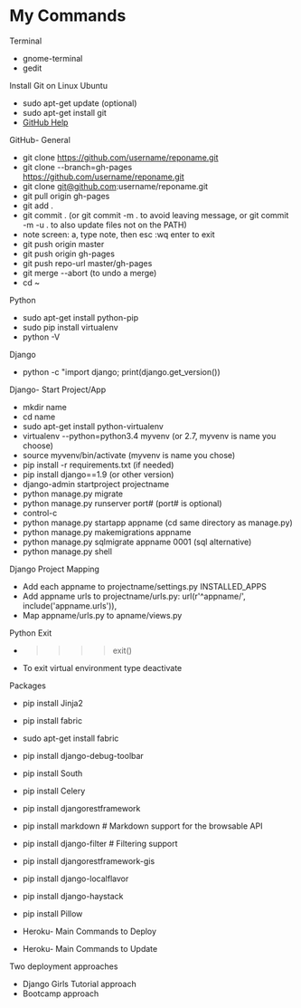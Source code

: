 # My Commands

Terminal
*   gnome-terminal
*   gedit

Install Git on Linux Ubuntu
*   sudo apt-get update (optional)
*   sudo apt-get install git
*   [GitHub Help](https://help.github.com/articles/set-up-git/#platform-linux)

GitHub- General</p>
*   git clone https://github.com/username/reponame.git
*   git clone --branch=gh-pages https://github.com/username/reponame.git
*   git clone git@github.com:username/reponame.git
*   git pull origin gh-pages
*   git add .
*   git commit . (or git commit -m . to avoid leaving message, or git commit -m -u . to also update files not on the PATH)
*   note screen: a, type note, then esc :wq enter to exit
*   git push origin master
*   git push origin gh-pages
*   git push repo-url master/gh-pages
*   git merge --abort (to undo a merge)
*   cd ~                              

Python
*   sudo apt-get install python-pip
*   sudo pip install virtualenv
*   python -V

Django 
*    python -c "import django; print(django.get_version())

Django- Start Project/App
*   mkdir name
*   cd name 
*   sudo apt-get install python-virtualenv
*   virtualenv --python=python3.4 myvenv (or 2.7, myvenv is name you choose)
*   source myvenv/bin/activate (myvenv is name you chose)
*   pip install -r requirements.txt (if needed)
*   pip install django==1.9 (or other version)                       
*   django-admin startproject projectname
*   python manage.py migrate
*   python manage.py runserver port# (port# is optional)
*   control-c
*   python manage.py startapp appname (cd same directory as manage.py)
*   python manage.py makemigrations appname
*   python manage.py sqlmigrate appname 0001 (sql alternative)
*   python manage.py shell

Django Project Mapping
*   Add each appname to projectname/settings.py INSTALLED_APPS
*   Add appname urls to projectname/urls.py:     url(r'^appname/', include('appname.urls')),
*   Map appname/urls.py to apname/views.py

Python Exit
*   >>>> exit()
*   To exit virtual environment type deactivate                                

Packages</p>
*   pip install Jinja2
*   pip install fabric
*   sudo apt-get install fabric
*   pip install django-debug-toolbar
*   pip install South
*   pip install Celery
*   pip install djangorestframework
*   pip install markdown # Markdown support for the browsable API
*   pip install django-filter # Filtering support
*   pip install djangorestframework-gis
*   pip install django-localflavor
*   pip install django-haystack
*   pip install Pillow

*   Heroku- Main Commands to Deploy
*   Heroku- Main Commands to Update

Two deployment approaches
*   Django Girls Tutorial approach
*   Bootcamp approach

